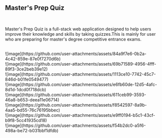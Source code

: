 <h2>Master's Prep Quiz</h2>
<br>
<p>Master's Prep Quiz is a full-stack web application designed to help users improve their knowledge and skills by taking quizzes.This is mainly for user who are preparing for master's degree competitive entrance exams. </p>
<br>
![image](https://github.com/user-attachments/assets/84a9f7e6-0b2a-4c42-859e-87e0f7270d6b)
<br>
![image](https://github.com/user-attachments/assets/69b71589-4956-4fff-89f3-3ce2beb39e12)
<br>
![image](https://github.com/user-attachments/assets/1113ce10-7742-45c7-846d-b01fe0549477)
<br>
![image](https://github.com/user-attachments/assets/e6fb60de-12d5-4afc-8d1d-1dcd0f718dcb)
<br>
![image](https://github.com/user-attachments/assets/611ceb99-3593-46a8-b653-deea11e06714)
<br>
![image](https://github.com/user-attachments/assets/f8542597-8a9b-4aa5-bd55-76c76195bbec)
<br>
![image](https://github.com/user-attachments/assets/e9ff0194-b5c1-43cf-b9f8-5cc41935cd18)
<br>
![image](https://github.com/user-attachments/assets/f54b2dc0-a5f6-498a-be72-b031bbf1dfdb)



